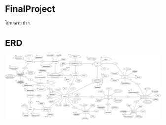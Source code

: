 # FinalProject
โปรเจคจบ ปวส


# ERD
![erd image](https://github.com/Roseedee/FinalProject/blob/main/ERD.jpg)
